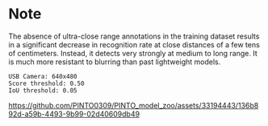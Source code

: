 # Note

The absence of ultra-close range annotations in the training dataset results in a significant decrease in recognition rate at close distances of a few tens of centimeters. Instead, it detects very strongly at medium to long range. It is much more resistant to blurring than past lightweight models.

```
USB Camera: 640x480
Score threshold: 0.50
IoU threshold: 0.05
```

https://github.com/PINTO0309/PINTO_model_zoo/assets/33194443/136b892d-a59b-4493-9b99-02d40609db49

